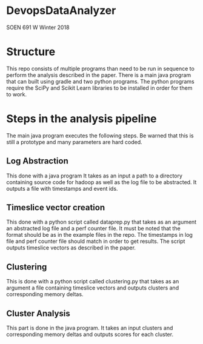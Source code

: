 # DevopsDataAnalyzer
SOEN 691 W Winter 2018

# Structure

This repo consists of multiple programs than need to be run in sequence to perform the analysis described in the paper. There is a main java program that can built using gradle and two python programs. The python programs require the SciPy and Scikit Learn libraries to be installed in order for them to work.

# Steps in the analysis pipeline

The main java program executes the following steps. Be warned that this is still a prototype and many parameters are hard coded.

## Log Abstraction

This done with a java program It takes as an input a path to a directory containing source code for hadoop as well as the log file to be abstracted. It outputs a file with timestamps and event ids.

## Timeslice vector creation

This done with a python script called dataprep.py that takes as an argument an abstracted log file and a perf counter file. It must be noted that the format should be as in the example files in the repo. The timestamps in log file and perf counter file should match in order to get results. The script outputs timeslice vectors as described in the paper.

## Clustering

This is done with a python script called clustering.py that takes as an argument a file containing timeslice vectors and outputs clusters and corresponding memory deltas.

## Cluster Analysis


This part is done in the java program. It takes an input clusters and corresponding memory deltas and outputs scores for each cluster.
